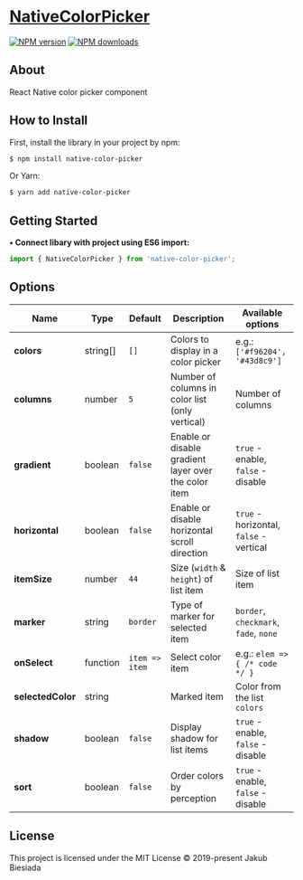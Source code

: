 # [NativeColorPicker](https://github.com/jb1905/native-color-picker)

[![NPM version](http://img.shields.io/npm/v/native-color-picker.svg?style=flat-square)](https://www.npmjs.com/package/native-color-picker)
[![NPM downloads](http://img.shields.io/npm/dm/native-color-picker.svg?style=flat-square)](https://www.npmjs.com/package/native-color-picker)

## About
React Native color picker component

## How to Install
First, install the library in your project by npm:
```sh
$ npm install native-color-picker
```

Or Yarn:
```sh
$ yarn add native-color-picker
```

## Getting Started
**• Connect libary with project using ES6 import:**
```js
import { NativeColorPicker } from 'native-color-picker';
```

## Options
Name | Type | Default | Description | Available options
-|-|-|-|-
**colors** | string[] | `[]` | Colors to display in a color picker | e.g.: `['#f96204', '#43d8c9']`
**columns** | number | `5` | Number of columns in color list (only vertical) | Number of columns
**gradient** | boolean | `false` | Enable or disable gradient layer over the color item | `true` - enable, `false` - disable
**horizontal** | boolean | `false` | Enable or disable horizontal scroll direction | `true` - horizontal, `false` - vertical
**itemSize** | number | `44` | Size (`width` & `height`) of list item | Size of list item
**marker** | string | `border` | Type of marker for selected item | `border`, `checkmark`, `fade`, `none`
**onSelect** | function | `item => item` | Select color item | e.g.: `elem => { /* code */ }`
**selectedColor** | string | ` ` | Marked item | Color from the list `colors`
**shadow** | boolean | `false` | Display shadow for list items | `true` - enable, `false` - disable
**sort** | boolean | `false` | Order colors by perception | `true` - enable, `false` - disable

## License
This project is licensed under the MIT License © 2019-present Jakub Biesiada
